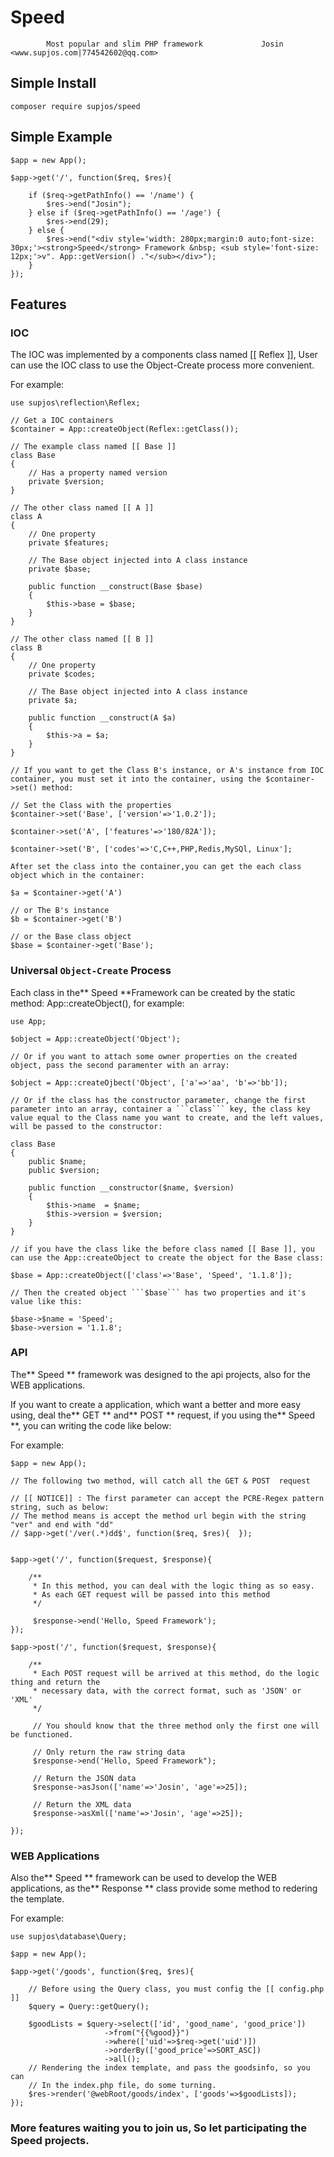 # Speed #
			Most popular and slim PHP framework				Josin <www.supjos.com|774542602@qq.com>
## Simple Install ##

	composer require supjos/speed
			
## Simple Example ##
		
	$app = new App();
	
	$app->get('/', function($req, $res){
	
		if ($req->getPathInfo() == '/name') {
			$res->end("Josin");
		} else if ($req->getPathInfo() == '/age') {
			$res->end(29);
		} else {
			$res->end("<div style='width: 280px;margin:0 auto;font-size: 30px;'><strong>Speed</strong> Framework &nbsp; <sub style='font-size: 12px;'>v". App::getVersion() ."</sub></div>");
		}
	});


## Features ##

### IOC ###

The IOC was implemented by a components class named [[ Reflex ]], User can use the IOC class to use the Object-Create process more convenient.

For example:
	
	use supjos\reflection\Reflex;
	
	// Get a IOC containers
	$container = App::createObject(Reflex::getClass());
	
	// The example class named [[ Base ]]
	class Base
	{
		// Has a property named version
		private $version;
	}
	
	// The other class named [[ A ]]
	class A
	{
		// One property
		private $features;
		
		// The Base object injected into A class instance
		private $base;
		
		public function __construct(Base $base)
		{
			$this->base = $base;
		}
	}
		
	// The other class named [[ B ]]
	class B
	{
		// One property
		private $codes;
		
		// The Base object injected into A class instance
		private $a;
		
		public function __construct(A $a)
		{
			$this->a = $a;
		}
	}
	
	// If you want to get the Class B's instance, or A's instance from IOC container, you must set it into the container, using the $container->set() method:
	
	// Set the Class with the properties
	$container->set('Base', ['version'=>'1.0.2']);
	
	$container->set('A', ['features'=>'180/82A']);
	
	$container->set('B', ['codes'=>'C,C++,PHP,Redis,MySQl, Linux'];
	
	After set the class into the container,you can get the each class object which in the container:
	
	$a = $container->get('A')
	
	// or The B's instance
	$b = $container->get('B')
	
	// or the Base class object
	$base = $container->get('Base');
	
### Universal ```Object-Create``` Process ###
	
Each class in the** Speed **Framework can be created by the static method: App::createObject(), for example:

	use App;
	
	$object = App::createObject('Object');
	
	// Or if you want to attach some owner properties on the created object, pass the second paramenter with an array:
	
	$object = App::createOjbect('Object', ['a'=>'aa', 'b'=>'bb']);
	
	// Or if the class has the constructor parameter, change the first parameter into an array, container a ```class``` key, the class key value equal to the Class name you want to create, and the left values, will be passed to the constructor:
	
	class Base
	{
		public $name;
		public $version;
		
		public function __constructor($name, $version)
		{
			$this->name  = $name;
			$this->version = $version;
		}
	}
	
	// if you have the class like the before class named [[ Base ]], you can use the App::createObject to create the object for the Base class:
	
	$base = App::createObject(['class'=>'Base', 'Speed', '1.1.8']);
	
	// Then the created object ```$base``` has two properties and it's value like this:
	
	$base->$name = 'Speed';
	$base->version = '1.1.8';
	
### API ###

The** Speed ** framework was designed to the api projects, also for the WEB applications.

If you want to create a application, which want a better and more easy using, deal the** GET ** and** POST ** request, if you using the** Speed **, you can writing the code like below:

For example:
		
	$app = new App();
	
	// The following two method, will catch all the GET & POST  request
	
	// [[ NOTICE]] : The first parameter can accept the PCRE-Regex pattern string, such as below:
	// The method means is accept the method url begin with the string "ver" and end with "dd"
	// $app->get('/ver(.*)dd$', function($req, $res){  });
	
	
	$app->get('/', function($request, $response){
	
		/**
		 * In this method, you can deal with the logic thing as so easy.
		 * As each GET request will be passed into this method
		 */
		 
		 $response->end('Hello, Speed Framework');
	});
	
	$app->post('/', function($request, $response){
	
		/**
		 * Each POST request will be arrived at this method, do the logic thing and return the 
		 * necessary data, with the correct format, such as 'JSON' or 'XML'
		 */
		 
		 // You should know that the three method only the first one will be functioned.
		 
		 // Only return the raw string data
		 $response->end('Hello, Speed Framework");
		 
		 // Return the JSON data
		 $response->asJson(['name'=>'Josin', 'age'=>25]);
		 
		 // Return the XML data
		 $response->asXml(['name'=>'Josin', 'age'=>25]);
		 
	});
	
### WEB Applications ###

Also the** Speed ** framework can be used to develop the WEB applications, as the** Response ** class provide some method to redering the template.

For example:
	
	use supjos\database\Query;
	
	$app = new App();
	
	$app->get('/goods', function($req, $res){
	
		// Before using the Query class, you must config the [[ config.php ]] 
		$query = Query::getQuery();
		
		$goodLists = $query->select(['id', 'good_name', 'good_price'])
					     ->from("{{%good}}")
					     ->where(['uid'=>$req->get('uid')])
					     ->orderBy(['good_price'=>SORT_ASC])
					     ->all();
		// Rendering the index template, and pass the goodsinfo, so you can
		// In the index.php file, do some turning.
		$res->render('@webRoot/goods/index', ['goods'=>$goodLists]);
	});
	
### More features waiting you to join us, So let participating the Speed projects. ###
	
	
	
	
	
	
	
	
	
	
	
	
	
	
	
	
	
	
	
	
	
	
	
